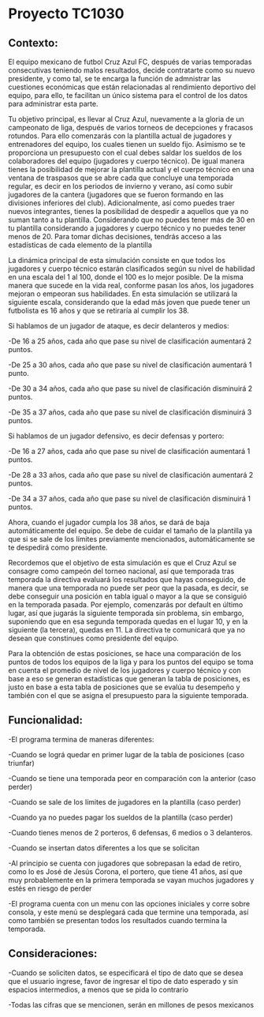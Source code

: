 # Proyecto TC1030
## Contexto:
El equipo mexicano de futbol Cruz Azul FC, después de varias temporadas consecutivas teniendo malos resultados, decide contratarte como su nuevo presidente, y como tal, se te encarga la función de admnistrar las cuestiones económicas que están relacionadas al rendimiento deportivo del equipo, para ello, te facilitan un único sistema para el control de los datos para administrar esta parte. 

Tu objetivo principal, es llevar al Cruz Azul, nuevamente a la gloria de un campeonato de liga, después de varios torneos de decepciones y fracasos rotundos. Para ello comenzarás con la plantilla actual de jugadores y entrenadores del equipo, los cuales tienen un sueldo fijo. Asímismo se te proporciona un presupuesto con el cual debes saldar los sueldos de los colaboradores del equipo (jugadores y cuerpo técnico). De igual manera tienes la posibilidad de mejorar la plantilla actual y el cuerpo técnico en una ventana de traspasos que se abre cada que concluye una temporada regular, es decir en los periodos de invierno y verano, así como subir jugadores de la cantera (jugadores que se fueron formando en las divisiones inferiores del club). Adicionalmente, así como puedes traer nuevos integrantes, tienes la posibilidad de despedir a aquellos que ya no suman tanto a tu plantilla. Considerando que no puedes tener más de 30 en tu plantilla considerando a jugadores y cuerpo técnico y no puedes tener menos de 20. Para tomar dichas decisiones, tendrás acceso a las estadísticas de cada elemento de la plantilla

La dinámica principal de esta simulación consiste en que todos los jugadores y cuerpo técnico estarán clasificados según su nivel de habilidad en una escala del 1 al 100, donde el 100 es lo mejor posible. De la misma manera que sucede en la vida real, conforme pasan los años, los jugadores mejoran o empeoran sus habilidades. En esta simulación se utilizará la siguiente escala, considerando que la edad más joven que puede tener un futbolista es 16 años y que se retiraría al cumplir los 38.

Si hablamos de un jugador de ataque, es decir delanteros y medios:

-De 16 a 25 años, cada año que pase su nivel de clasificación aumentará 2 puntos.

-De 25 a 30 años, cada año que pase su nivel de clasificación aumentará 1 punto.

-De 30 a 34 años, cada año que pase su nivel de clasificación disminuirá 2 puntos.

-De 35 a 37 años, cada año que pase su nivel de clasificación disminuirá 3 puntos.

Si hablamos de un jugador defensivo, es decir defensas y portero:

-De 16 a 27 años, cada año que pase su nivel de clasificación aumentará 1 puntos.

-De 28 a 33 años, cada año que pase su nivel de clasificación aumentará 2 puntos.

-De 34 a 37 años, cada año que pase su nivel de clasificación disminuirá 1 puntos.

Ahora, cuando el jugador cumpla los 38 años, se dará de baja automáticamente del equipo. Se debe de cuidar el tamaño de la plantilla ya que si se sale de los límites previamente mencionados, automáticamente se te despedirá como presidente.

Recordemos que el objetivo de esta simulación es que el Cruz Azul se consagre como campeón del torneo nacional, así que temporada tras temporada la directiva evaluará los resultados que hayas conseguido, de manera que una temporada no puede ser peor que la pasada, es decir, se debe conseguir una posición en tabla igual o mayor a la que se consiguió en la temporada pasada. Por ejemplo, comenzarás por default en último lugar, así que jugarás la siguiente temporada sin problema, sin embargo, suponiendo que en esa segunda temporada quedas en el lugar 10, y en la siguiente (la tercera), quedas en 11. La directiva te comunicará que ya no desean que constinues como presidente del equipo.

Para la obtención de estas posiciones, se hace una comparación de los puntos de todos los equipos de la liga y para los puntos del equipo se toma en cuenta el promedio de nivel de los jugadores y cuerpo técnico y con base a eso se generan estadísticas que generan la tabla de posiciones, es justo en base a esta tabla de posiciones que se evalúa tu desempeño y también con el que se asigna el presupuesto para la siguiente temporada.

## Funcionalidad:
-El programa termina de maneras diferentes:
  
  -Cuando se lográ quedar en primer lugar de la tabla de posiciones (caso triunfar)
  
  -Cuando se tiene una temporada peor en comparación con la anterior (caso perder)
  
  -Cuando se sale de los límites de jugadores en la plantilla (caso perder)
  
  -Cuando ya no puedes pagar los sueldos de la plantilla (caso perder)
  
  -Cuando tienes menos de 2 porteros, 6 defensas, 6 medios o 3 delanteros.
  
  -Cuando se insertan datos diferentes a los que se solicitan

-Al principio se cuenta con jugadores que sobrepasan la edad de retiro, como lo es José de Jesús Corona, el portero, que tiene 41 años, así que muy probablemente en la primera temporada se vayan muchos jugadores y estés en riesgo de perder

-El programa cuenta con un menu con las opciones iniciales y corre sobre consola, y este menú se desplegará cada que termine una temporada, así como también se presentan todos los resultados cuando termina la temporada.


## Consideraciones:
-Cuando se soliciten datos, se especificará el tipo de dato que se desea que el usuario ingrese, favor de ingresar el tipo de dato esperado y sin espacios intermedios, a menos que se pida lo contrario

-Todas las cifras que se mencionen, serán en millones de pesos mexicanos



